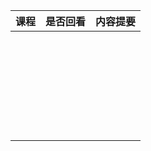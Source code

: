 | 课程 | 是否回看 | 内容提要 |
| ---- | -------- | -------- |
|      |          |          |
|      |          |          |
|      |          |          |
|      |          |          |
|      |          |          |
|      |          |          |
|      |          |          |
|      |          |          |
|      |          |          |
|      |          |          |
|      |          |          |
|      |          |          |
|      |          |          |
|      |          |          |
|      |          |          |
|      |          |          |
|      |          |          |
|      |          |          |
|      |          |          |
|      |          |          |
|      |          |          |
|      |          |          |
|      |          |          |
|      |          |          |
|      |          |          |
|      |          |          |
|      |          |          |
|      |          |          |
|      |          |          |
